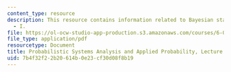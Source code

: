 ```yaml
---
content_type: resource
description: This resource contains information related to Bayesian statistical inference
  - I.
file: https://ol-ocw-studio-app-production.s3.amazonaws.com/courses/6-041-probabilistic-systems-analysis-and-applied-probability-fall-2010/7b4f32f22b20614b0e23cf30d08f8b19_MIT6_041F10_L21.pdf
file_type: application/pdf
resourcetype: Document
title: Probabilistic Systems Analysis and Applied Probability, Lecture 21
uid: 7b4f32f2-2b20-614b-0e23-cf30d08f8b19
---
```

